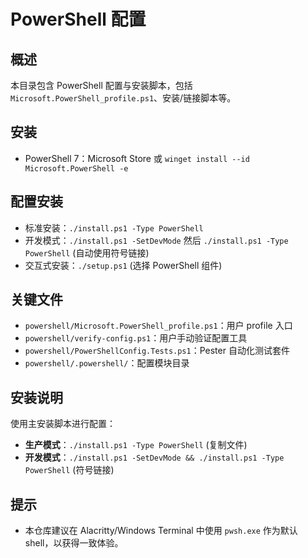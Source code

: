 # PowerShell 配置

## 概述
本目录包含 PowerShell 配置与安装脚本，包括 `Microsoft.PowerShell_profile.ps1`、安装/链接脚本等。

## 安装
- PowerShell 7：Microsoft Store 或 `winget install --id Microsoft.PowerShell -e`

## 配置安装
- 标准安装：`./install.ps1 -Type PowerShell`
- 开发模式：`./install.ps1 -SetDevMode` 然后 `./install.ps1 -Type PowerShell` (自动使用符号链接)
- 交互式安装：`./setup.ps1` (选择 PowerShell 组件)

## 关键文件
- `powershell/Microsoft.PowerShell_profile.ps1`：用户 profile 入口
- `powershell/verify-config.ps1`：用户手动验证配置工具
- `powershell/PowerShellConfig.Tests.ps1`：Pester 自动化测试套件
- `powershell/.powershell/`：配置模块目录

## 安装说明
使用主安装脚本进行配置：
- **生产模式**：`./install.ps1 -Type PowerShell` (复制文件)
- **开发模式**：`./install.ps1 -SetDevMode && ./install.ps1 -Type PowerShell` (符号链接)

## 提示
- 本仓库建议在 Alacritty/Windows Terminal 中使用 `pwsh.exe` 作为默认 shell，以获得一致体验。
